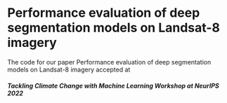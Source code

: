 # Performance evaluation of deep segmentation models on Landsat-8 imagery
The code for our paper Performance evaluation of deep segmentation models on Landsat-8 imagery accepted at 
##### *Tackling Climate Change with Machine Learning Workshop at NeurIPS 2022*

